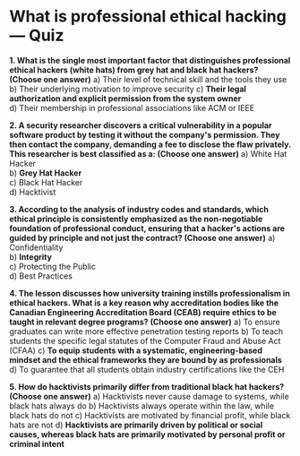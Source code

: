 # What is professional ethical hacking — Quiz

**1. What is the single most important factor that distinguishes professional ethical hackers (white hats) from grey hat and black hat hackers? (Choose one answer)**
a) Their level of technical skill and the tools they use
b) Their underlying motivation to improve security
c) **Their legal authorization and explicit permission from the system owner**  
d) Their membership in professional associations like ACM or IEEE

**2. A security researcher discovers a critical vulnerability in a popular software product by testing it without the company's permission. They then contact the company, demanding a fee to disclose the flaw privately. This researcher is best classified as a: (Choose one answer)**
a) White Hat Hacker  
b) **Grey Hat Hacker**  
c) Black Hat Hacker  
d) Hacktivist

**3. According to the analysis of industry codes and standards, which ethical principle is consistently emphasized as the non-negotiable foundation of professional conduct, ensuring that a hacker's actions are guided by principle and not just the contract? (Choose one answer)**
a) Confidentiality  
b) **Integrity**  
c) Protecting the Public  
d) Best Practices

**4. The lesson discusses how university training instills professionalism in ethical hackers. What is a key reason why accreditation bodies like the Canadian Engineering Accreditation Board (CEAB) require ethics to be taught in relevant degree programs? (Choose one answer)**
a) To ensure graduates can write more effective penetration testing reports
b) To teach students the specific legal statutes of the Computer Fraud and Abuse Act (CFAA) 
c) **To equip students with a systematic, engineering-based mindset and the ethical frameworks they are bound by as professionals**  
d) To guarantee that all students obtain industry certifications like the CEH

**5. How do hacktivists primarily differ from traditional black hat hackers? (Choose one answer)**
a) Hacktivists never cause damage to systems, while black hats always do
b) Hacktivists always operate within the law, while black hats do not
c) Hacktivists are motivated by financial profit, while black hats are not
d) **Hacktivists are primarily driven by political or social causes, whereas black hats are primarily motivated by personal profit or criminal intent**
